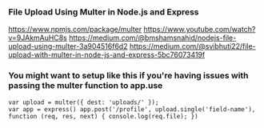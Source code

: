 ### File Upload Using Multer in Node.js and Express
https://www.npmjs.com/package/multer
https://www.youtube.com/watch?v=9JAkmAuHC8s
https://medium.com/@bmshamsnahid/nodejs-file-upload-using-multer-3a904516f6d2
https://medium.com/@svibhuti22/file-upload-with-multer-in-node-js-and-express-5bc76073419f

### You might want to setup like this if you're having issues with passing the multer function to app.use 
``` 
var upload = multer({ dest: 'uploads/' }); 
var app = express() app.post('/profile', upload.single('field-name'), function (req, res, next) { console.log(req.file); })
``` 